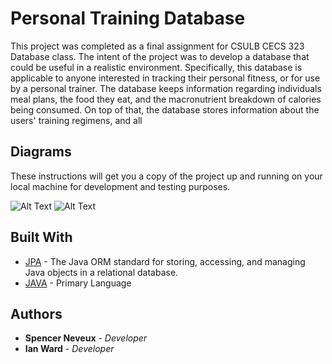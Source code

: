 # Personal Training Database

This project was completed as a final assignment for CSULB CECS 323 Database class. The intent of the project was to develop a database that could be useful in a realistic environment. Specifically, this database is applicable to anyone interested in tracking their personal fitness, or for use by a personal trainer. The database keeps information regarding individuals meal plans, the food they eat, and the macronutrient breakdown of calories being consumed. On top of that, the database stores information about the users' training regimens, and all 

## Diagrams

These instructions will get you a copy of the project up and running on your local machine for development and testing purposes.

![Alt Text](https://github.com/NeveuxSolutions/PersonalFitnessDatabase/blob/master/docs/PersonalTrainingUMLPNG.png)
![Alt Text](https://github.com/NeveuxSolutions/PersonalFitnessDatabase/blob/master/docs/PersonalTrainingRDBPNG.png)

## Built With

* [JPA](https://www.oracle.com/technetwork/java/javaee/tech/persistence-jsp-140049.html) - The Java ORM standard for storing, accessing, and managing Java objects in a relational database.
* [JAVA](https://www.java.com/en/) - Primary Language

## Authors

* **Spencer Neveux** - *Developer* 
* **Ian Ward** - *Developer*

